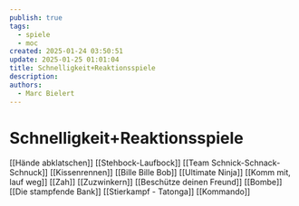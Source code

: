 ```yaml
---
publish: true
tags:
  - spiele
  - moc
created: 2025-01-24 03:50:51
update: 2025-01-25 01:01:04
title: Schnelligkeit+Reaktionsspiele
description: 
authors:
  - Marc Bielert
---
```


# Schnelligkeit+Reaktionsspiele

[[Hände abklatschen]]
[[Stehbock-Laufbock]]
[[Team Schnick-Schnack-Schnuck]]
[[Kissenrennen]]
[[Bille Bille Bob]]
[[Ultimate Ninja]]
[[Komm mit, lauf weg]]
[[Zah]]
[[Zuzwinkern]]
[[Beschütze deinen Freund]]
[[Bombe]]
[[Die stampfende Bank]]
[[Stierkampf - Tatonga]]
[[Kommando]]